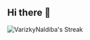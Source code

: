 ## Hi there 👋

<!--
**VarizkyNaldiba/VarizkyNaldiba** is a ✨ _special_ ✨ repository because its `README.md` (this file) appears on your GitHub profile.

Here are some ideas to get you started:

- 🔭 I’m currently working on ...
- 🌱 I’m currently learning ...
- 👯 I’m looking to collaborate on ...
- 🤔 I’m looking for help with ...
- 💬 Ask me about ...
- 📫 How to reach me: ...
- 😄 Pronouns: ...
- ⚡ Fun fact: ...
-->

![VarizkyNaldiba's Streak](https://github-readme-streak-stats.herokuapp.com/?user=VarizkyNaldiba&theme=react&hide_border=true)
